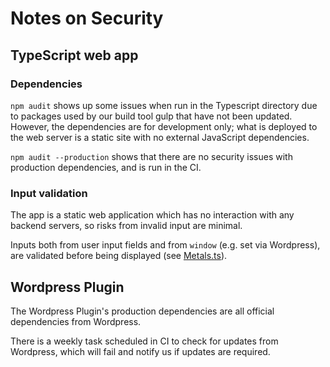 # Notes on Security

## TypeScript web app

### Dependencies

`npm audit` shows up some issues when run in the Typescript directory due to packages used by our build tool gulp that have not been updated. However, the dependencies are for development only; what is deployed to the web server is a static site with no external JavaScript dependencies.

`npm audit --production` shows that there are no security issues with production dependencies, and is run in the CI.

### Input validation

The app is a static web application which has no interaction with any backend servers, so risks from invalid input are minimal.

Inputs both from user input fields and from `window` (e.g. set via Wordpress), are validated before being displayed (see [Metals.ts](typescript/Metals.ts)).

## Wordpress Plugin

The Wordpress Plugin's production dependencies are all official dependencies from Wordpress.

There is a weekly task scheduled in CI to check for updates from Wordpress, which will fail and notify us if updates are required.
